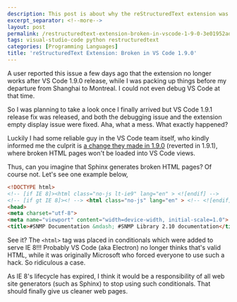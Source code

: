 ```yaml
---
description: This post is about why the reStructuredText extension was broken in VS Code 1.9.0.
excerpt_separator: <!--more-->
layout: post
permalink: /restructuredtext-extension-broken-in-vscode-1-9-0-3e01952ad155
tags: visual-studio-code python restructuredtext
categories: [Programming Languages]
title: 'reStructuredText Extension: Broken in VS Code 1.9.0'
---
```

A user reported this issue a few days ago that the extension no longer works after VS Code 1.9.0 release, while I was packing up things before my departure from Shanghai to Montreal. I could not even debug VS Code at that time.
<!--more-->

So I was planning to take a look once I finally arrived but VS Code 1.9.1 release fix was released, and both the debugging issue and the extension empty display issue were fixed. Aha, what a mess. What exactly happened?

Luckily I had some reliable guy in the VS Code team itself, who kindly informed me the culprit is [a change they made in 1.9.0](https://github.com/Microsoft/vscode/issues/20229) (reverted in 1.9.1), where broken HTML pages won't be loaded into VS Code views.

Thus, can you imagine that Sphinx generates broken HTML pages? Of course not. Let's see one example below,

``` html
<!DOCTYPE html>
<!-- [if IE 8]><html class="no-js lt-ie9" lang="en" > <![endif] -->
<!-- [if gt IE 8]><! --> <html class="no-js" lang="en" > <!-- <![endif] -->
<head>
<meta charset="utf-8">
<meta name="viewport" content="width=device-width, initial-scale=1.0">
<title>#SNMP Documentation &mdash; #SNMP Library 2.10 documentation</title>
```

See it? The `<html>` tag was placed in conditionals which were added to serve IE 8!!! Probably VS Code (aka Electron) no longer thinks that's valid HTML, while it was originally Microsoft who forced everyone to use such a hack. So ridiculous a case.

As IE 8's lifecycle has expired, I think it would be a responsibility of all web site generators (such as Sphinx) to stop using such conditionals. That should finally give us cleaner web pages.

